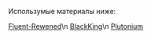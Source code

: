 Использумые материалы ниже:

[Fluent-Rewened](https://github.com/ActualMasterOogway)\n
[BlackKing](https://github.com/KINGHUB01)\n
[Plutonium](https://github.com/PawsThePaw/PawsThePaw)
